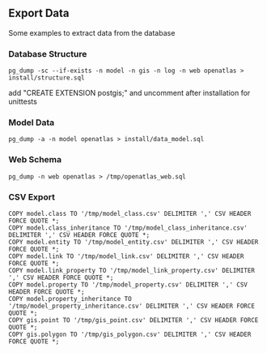 ## Export Data

Some examples to extract data from the database

### Database Structure

    pg_dump -sc --if-exists -n model -n gis -n log -n web openatlas > install/structure.sql

add "CREATE EXTENSION postgis;" and uncomment after installation for unittests

### Model Data

    pg_dump -a -n model openatlas > install/data_model.sql

### Web Schema

    pg_dump -n web openatlas > /tmp/openatlas_web.sql

### CSV Export

    COPY model.class TO '/tmp/model_class.csv' DELIMITER ',' CSV HEADER FORCE QUOTE *;
    COPY model.class_inheritance TO '/tmp/model_class_inheritance.csv' DELIMITER ',' CSV HEADER FORCE QUOTE *;
    COPY model.entity TO '/tmp/model_entity.csv' DELIMITER ',' CSV HEADER FORCE QUOTE *;
    COPY model.link TO '/tmp/model_link.csv' DELIMITER ',' CSV HEADER FORCE QUOTE *;
    COPY model.link_property TO '/tmp/model_link_property.csv' DELIMITER ',' CSV HEADER FORCE QUOTE *;
    COPY model.property TO '/tmp/model_property.csv' DELIMITER ',' CSV HEADER FORCE QUOTE *;
    COPY model.property_inheritance TO '/tmp/model_property_inheritance.csv' DELIMITER ',' CSV HEADER FORCE QUOTE *;
    COPY gis.point TO '/tmp/gis_point.csv' DELIMITER ',' CSV HEADER FORCE QUOTE *;
    COPY gis.polygon TO '/tmp/gis_polygon.csv' DELIMITER ',' CSV HEADER FORCE QUOTE *;
